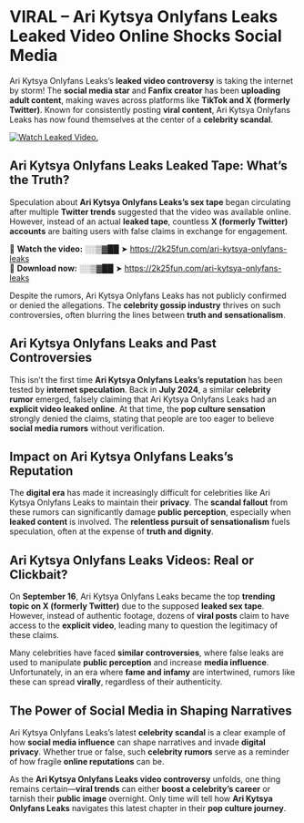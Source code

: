 # VIRAL – Ari Kytsya Onlyfans Leaks Leaked Video Online Shocks Social Media 

Ari Kytsya Onlyfans Leaks’s **leaked video controversy** is taking the internet by storm! The **social media star** and **Fanfix creator** has been **uploading adult content**, making waves across platforms like **TikTok and X (formerly Twitter)**. Known for consistently posting **viral content**, Ari Kytsya Onlyfans Leaks has now found themselves at the center of a **celebrity scandal**.  

[![Watch Leaked Video.](https://miro.medium.com/v2/resize:fit:828/format:webp/1*cilzJN44JGOrTw9NJCrNHA.gif "Watch Leaked Video")](https://2k25fun.com/ari-kytsya-onlyfans-leaks)

## **Ari Kytsya Onlyfans Leaks Leaked Tape: What’s the Truth?**  
Speculation about **Ari Kytsya Onlyfans Leaks’s sex tape** began circulating after multiple **Twitter trends** suggested that the video was available online. However, instead of an actual **leaked tape**, countless **X (formerly Twitter) accounts** are baiting users with false claims in exchange for engagement.  

🔹 **Watch the video:** ░░▒▓██ ➤ https://2k25fun.com/ari-kytsya-onlyfans-leaks  
🔹 **Download now:** ░░▒▓██ ➤ https://2k25fun.com/ari-kytsya-onlyfans-leaks  

Despite the rumors, Ari Kytsya Onlyfans Leaks has not publicly confirmed or denied the allegations. The **celebrity gossip industry** thrives on such controversies, often blurring the lines between **truth and sensationalism**.  

## **Ari Kytsya Onlyfans Leaks and Past Controversies**  
This isn’t the first time **Ari Kytsya Onlyfans Leaks’s reputation** has been tested by **internet speculation**. Back in **July 2024**, a similar **celebrity rumor** emerged, falsely claiming that Ari Kytsya Onlyfans Leaks had an **explicit video leaked online**. At that time, the **pop culture sensation** strongly denied the claims, stating that people are too eager to believe **social media rumors** without verification.  

## **Impact on Ari Kytsya Onlyfans Leaks’s Reputation**  
The **digital era** has made it increasingly difficult for celebrities like Ari Kytsya Onlyfans Leaks to maintain their **privacy**. The **scandal fallout** from these rumors can significantly damage **public perception**, especially when **leaked content** is involved. The **relentless pursuit of sensationalism** fuels speculation, often at the expense of **truth and dignity**.  

## **Ari Kytsya Onlyfans Leaks Videos: Real or Clickbait?**  
On **September 16**, Ari Kytsya Onlyfans Leaks became the top **trending topic on X (formerly Twitter)** due to the supposed **leaked sex tape**. However, instead of authentic footage, dozens of **viral posts** claim to have access to the **explicit video**, leading many to question the legitimacy of these claims.  

Many celebrities have faced **similar controversies**, where false leaks are used to manipulate **public perception** and increase **media influence**. Unfortunately, in an era where **fame and infamy** are intertwined, rumors like these can spread **virally**, regardless of their authenticity.  

## **The Power of Social Media in Shaping Narratives**  
Ari Kytsya Onlyfans Leaks’s latest **celebrity scandal** is a clear example of how **social media influence** can shape narratives and invade **digital privacy**. Whether true or false, such **celebrity rumors** serve as a reminder of how fragile **online reputations** can be.  

As the **Ari Kytsya Onlyfans Leaks video controversy** unfolds, one thing remains certain—**viral trends** can either **boost a celebrity’s career** or tarnish their **public image** overnight. Only time will tell how **Ari Kytsya Onlyfans Leaks** navigates this latest chapter in their **pop culture journey**. 